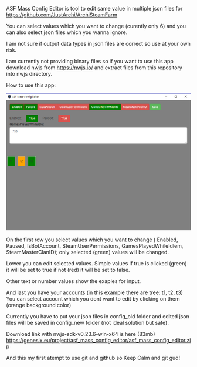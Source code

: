 ASF Mass Config Editor is tool to edit same value in multiple json files for https://github.com/JustArchi/ArchiSteamFarm

You can select values which you want to change (curently only 6) and you can also select json files which you wanna ignore.

I am not sure if output data types in json files are correct so use at your own risk.

I am currently not providing binary files so if you want to use this app download nwjs from https://nwjs.io/ and extract files from this repository into nwjs directory.


How to use this app:

![how_to](_howto/how_to.png)

On the first row you select values which you want to change ( Enabled, Paused, IsBotAccount, SteamUserPermissions, GamesPlayedWhileIdlem, SteamMasterClanID); only selected (green) values will be changed.

Lower you can edit selected values. Simple values if true is clicked (green) it will be set to true if not (red) it will be set to false.

Other text or number values show the exaples for input.

And last you have your accounts (in this example there are tree: t1, t2, t3)
You can select account which you dont want to edit by clicking on them (orange background color)

Currently you have to put your json files in config_old folder and edited json files will be saved in config_new folder (not ideal solution but safe).




Download link with nwjs-sdk-v0.23.6-win-x64 is here (83mb) https://genesix.eu/project/asf_mass_config_editor/asf_mass_config_editor.zip

And this my first atempt to use git and github so Keep Calm and git gud!
